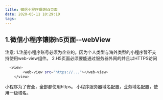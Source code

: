 ```yaml
---
title: 微信小程序镶嵌h5页面
date: 2020-05-11 10:29:10
tags:
---
```

## 1.微信小程序镶嵌h5页面--webView
 注意:
  1.注册小程序账号必须为企业的，因为个人类型与海外类型的小程序暂不支持使用web-view组件。
  2.H5页面必须要能通过服务器外网的并且以HTTPS访问
``` bash
  <view>
		<web-view src="https://..."></web-view>
	</view>
```
小程序为了安全，全部都使用https。
小程序服务器域名配置，业务域名配置，使用一级域名。

